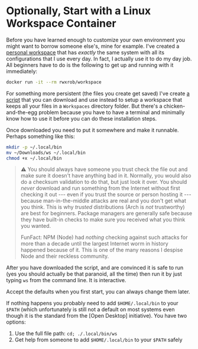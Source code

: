 # Optionally, Start with a Linux Workspace Container

Before you have learned enough to customize your own environment you
might want to borrow someone else's, mine for example. I've created a
[personal workspace] that has *exactly* the same system with all its
configurations that I use every day. In fact, I actually use it to do my
day job. All beginners have to do is the following to get up and running
with it immediately:

[personal workspace]: <https://hub.docker.com/r/rwxrob/workspace>

```sh
docker run -it --rm rwxrob/workspace
```

For something more persistent (the files you create get saved) I've
create [a script] that you can download and use instead to setup a
workspace that keeps all your files in a `Workspaces` directory folder.
But there's a chicken-and-the-egg problem because you have to have a
terminal and minimally know how to use it before you can do these
installation steps.

[a script]: <https://raw.githubusercontent.com/rwxrob/dot/main/scripts/ws>

Once downloaded you need to put it somewhere and make it runnable.
Perhaps something like this:

```sh
mkdir -p ~/.local/bin
mv ~/Downloads/ws ~/.local/bin
chmod +x ~/.local/bin
```

> ⚠️  You should always have someone you trust check the file out and
> make sure it doesn't have anything bad in it. Normally, you would also
> do a checksum validation to do that, but just look it over. You should
> *never* download and run something from the Internet without first
> checking it out --- even if you trust the source or person hosting it
> --- because man-in-the-middle attacks are real and you don't get what
> you think. This is why *trusted* distributions (Arch is *not*
> trustworthy) are best for beginners. Package managers are generally
> safe because they have built-in checks to make sure you received what
> you think you wanted. 
>
> FunFact: NPM (Node) had *nothing* checking against such attacks for
> more than a decade until the largest Internet worm in history happened
> because of it. This is one of the many reasons I despise Node and
> their reckless community.

After you have downloaded the script, and are convinced it is safe to
run (yes you should actually be that paranoid, all the time) then run
it by just typing `ws` from the command line. It is interactive. 

Accept the defaults when you first start, you can always change them later.

If nothing happens you probably need to add `$HOME/.local/bin` to your
`$PATH` (which unfortunately is still not a default on most systems even
though it is the standard from the [Open Desktop] initiative). You have
two options:

1. Use the full file path: `cd; ./.local/bin/ws`
1. Get help from someone to add `$HOME/.local/bin` to your `$PATH` safely

